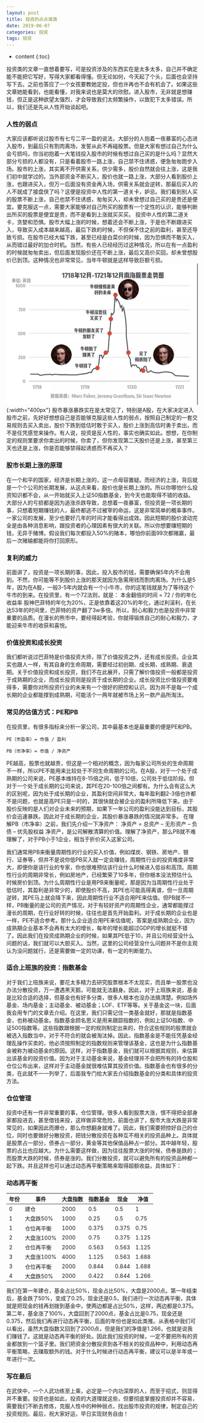 ```yaml
---
layout: post
title: 投资的点点滴滴
date: 2019-06-07
categories: 投资
tags: 投资
---
```


* content
{:toc}

投资类的文章一直想着要写，可是投资涉及的东西实在是太多太多，自己并不确定能不能把它写好，写得大家都看得懂。但无论如何，今天起了个头，后面也会坚持写下去。之前也答应了一个女孩要教她定投，但也许再也不会有机会了。如果这些文章她能看到，也能看懂，对我来说也是莫大的欣慰。进入股市，无非就是想赚钱，但正是这种欲望太强烈，才会导致我们太频繁操作，以致犯下太多错误。所以，我们还是先从人性开始谈起吧。

### 人性的弱点

大家应该都听说过股市有七亏二平一盈的说法，大部分的人抱着一夜暴富的心态进入股市，到最后只有割肉离场，发誓从此不再碰股票。但是大家有想过自己为什么会亏损吗，你当初抱着一大笔钱投入股市的时候有想过自己买的是什么吗？显然大部分亏损的人都没有，只是看着股市一路上涨，自己禁不住诱惑，便急匆匆跑步入场。股市的上涨，其实离不开供需关系，供少需多，股价自然就会往上涨，这是我们初中就学过的。当外部资金不断买入，股价也就一路上涨，大部分人看到股价上涨，也跟进买入，但万一后面没有资金再入场，供需关系就会逆转，那最后买入的人不就成了接盘侠了吗？这便是投资中人性的第一道关卡，妒忌。我们看到别人买的股票不断上涨，自己也禁不住诱惑，匆匆买入，却未曾想过自己买的是贵还是便宜。要克服这一点，需要大家能够对自己所买的股票有一个定性的认识，能够判断出所买的股票是便宜是贵，而不是看到上涨就买买买。
投资中人性的第二道关卡，贪婪和恐惧。股市大幅上涨的时候，想着还会不断上涨，于是也不断跟进买入，导致买入成本越来越高，最后下跌的时候，不但保不住之前的盈利，甚至还导致亏损。在股市已经大幅下跌，甚至已经是白菜价的时候，因为恐惧而不敢买入，从而错过最好的加仓时机。当然，有些人已经经历过这种情况，所以在有一点盈利的时候就匆匆卖出，但后面发现股价还在不断上涨，最后又高价买回，却未曾想股价已到顶。这种情况也非常常见，当年牛顿就是这样导致巨额亏损。
![牛顿](/images/posts/investment/Newton.png){:width="400px"}
股市暴涨暴跌实在是太常见了，特别是A股，在大家决定进入股市之前，先好好想想自己是否能够克服这些人性的弱点，按照自己制定的一套交易规则去买入卖出，股价下跌到低估时敢于买入，股价上涨到高估时勇于卖出，而不是任凭感觉来操作。有人说，投资是反人性的，事实也确实如此。想想，在你制定的规则里要求你卖出的时候，你卖了，但你发现第二天股价还是上涨，甚至第三天也还是上涨，你是否能够禁得起诱惑而不再买入？

### 股市长期上涨的原理
在一个和平的国家，经济是长期上涨的，这一点毋容置疑。而经济的上涨，背后就是一个个公司的长期发展，从这点来看，股价也是长期上涨的。所以你哪怕什么投资知识都不会，从一开始就买入上证50指数基金，到今天也能取得不错的收益。大部分人的亏损都是因为追涨杀跌导致，总想着一夜暴富，但投资是一项长期的事，只想着短期赚钱的人，最终都逃不过被宰的命运，这是非常简单的概率事件。一家公司的发展，至少也要好几年的时间才能看得出成效。因此短期的股价波动完全是由各种消息影响，跟投资者的心理因素有很大的关联。所以你想要赚短期的钱，无异于赌博。假设我们每次都投入50%的赌本，哪怕你前面99次都赌赢，最后一次赌输都能将你打回原形。

### 复利的威力
前面讲了，投资是一项长期的事，因此，投入股市的钱，需要确保5年内不会用到。不然，你可能等不到股价上涨的那天就因为急需用钱而割肉离场。为什么是5年，因为在A股，一般3-5年内就会有一个小牛市，你的这笔钱就是为了等待这个牛市的到来。在投资里，有一个72法则，就是：
本金翻倍的时间 = 72 / 你的年化收益率
股神巴菲特的年化为20%，正是依靠着这20%的年化，通过利滚利，在长达53年的时间里，巴菲特的资产翻了3w多倍。所以，耐心和毅力也是投资中非常重要的品质。在漫长的熊市中，要经得起考验，你就得锻炼自己的耐心和毅力，才能迎来牛市的收获和喜悦。

### 价值投资和成长投资
我们都听说过巴菲特是价值投资大师，除了价值投资之外，还有成长投资。企业其实也跟人一样，有其自身的生命周期，需要经过初创期、成长期、成熟期、衰退期。关于价值投资和成长投资，我们不在此展开，只需了解价值投资一般都是投资于成熟期的企业，而成长投资则是投资于成长期的企业。成长投资比价值投资要难得多，需要你对所投资行业的未来有一个很好的把控和认识。因为并不是每一个成长期的企业都能撑到成熟期，可能活个一两年就被市场上另一款产品所淘汰。

### 常见的估值方式：PE和PB
在投资里，有很多指标来分析一家公司，其中最基本也是最重要的便是PE和PB。
```
PE（市盈率）= 市值 / 盈利
```

```
PB（市净率）= 市值 / 净资产
```

PE越高，股票也就越贵，但这是一个相对的概念，因为每家公司所处的生命周期不一样，所以PE不能用来比较处于不同生命周期的公司。在A股，对于一个处于成熟期的公司来说，PE基本维持在8-15倍之间，低于10倍，公司处于低估阶段。但对于一个处于成长期的公司来说，其PE在20-100倍之间都有。为什么会有这么大的区别呢，因为处于成长期的企业，其盈利空间非常大，每年盈利翻2-3倍也许都不是问题，也就是高PE只是一时的，其很快就会被企业的盈利所降低下来。由于股价反映的是人们对企业未来的预期，如果下一年公司的盈利没能达到目标，其股价会迅速暴跌。因此对于成长期的企业，其股价暴涨暴跌的情况就非常多。
在理解PB（市净率）之前，我们先介绍一下净资产：
净资产 = 	总资产 – 无形资产 – 负债 – 优先股权益
净资产，是公司解散清算的价值。理解了净资产，那么PB就不难理解了，对于PB小于1企业，相当于折价买入这家公司。

我们通常用PB来衡量周期性的行业的买入价值，例如煤炭、钢铁、房地产、银行、证券等，但并不是说你低PB买入就一定会赚钱，周期性行业的投资难度非常大，即便你是该行业的专家，你也很难预估该行业什么时候进入低谷和高顶。周期性行业的周期非常长，例如房地产，已经繁荣了10多年，但你根本没法预估什么时候房价到顶。为什么周期性行业是用PB来衡量呢，那是因为当周期性行业处于低估时，其盈利是非常少的，即使股价不高，其PE也可能高得离谱，但一旦周期逆转，其PE马上就会降下来，因此周期性行业不适合用PE来估值。但PB就不一样，PB衡量的是公司的资产情况，对于有较好资产的周期性企业，通常都能撑过漫长的周期，在行业好转的时候，往往也是首先开始盈利。对于成长期的企业也是一样，PE不适合参考。那什么企业适合用PE来估值呢，答案是成熟期企业，因为成熟期企业基本不会再有太大的增长，每年的增长能超过GDP的增长就挺不错了。因此我们在投资成熟期企业的时候，如果其PE低于10，并且公司经营没什么问题的话，我们就可以大胆买入。当然，这里的公司经营没什么问题并不是你主观认为没问题就行，还是需要做一定的功课，有一定的判断能力。

### 适合上班族的投资：指数基金
对于我们上班族来说，要花太多精力去研究股票根本不太现实，而且单一股票也没办法分散投资，万一遭遇黑天鹅，可能就无法翻身。因此，对于上班族来说，基金是比较合适的选择，但基金也有好多分类，很多人根本也没办法搞清楚。例如场外基金、场内基金；主动基金、被动基金；LOF、ETF等等。关于基金这一块，后面我会用专门的文章去介绍。在这里，我们只需记住一类基金就好，那就是指数基金，也称被动基金。指数基金顾名思义是用来跟踪指数的，例如上证50指数、中证500指数等。这些指数跟根据一定的规则制定出来的，符合这些规则的股票就会被选入指数当中，对于不符合的就会被淘汰掉。因此，指数基金是不能任凭基金经理乱操作买卖的，他必须按照制定的指数规则来管理该基金，这也是为什么指数基金被称为被动基金的原因。这样，对于指数基金，我们就可以根据其规则，来估算出该基金的投资价值。因为对于主动基金来说，基金经理并不会把所有的持仓股和仓位公布出来，这样对于主动基金就很难估算其投资价值。指数基金也有很多的分类，在此就不一一列举了，后面我专门给大家去介绍指数基金的分类和具体的投资方法。

### 仓位管理
投资中还有一件非常重要的事，仓位管理。很多人看到股票大涨，恨不得把全部身家都投进去，甚至借钱来投，这样做非常危险，前面也讲了，股市大涨大跌是非常常见的，如果因此而爆仓，那么你想翻身就难了。因此，我们需要把控好自己的仓位，同时也要做好分散投资，把钱分散投资在各种互不相关的投资品种上。具体就是股票占一部分，债券占一部分，黄金等其他保值品种占一部分。其中越年轻，股票的占比也应越大。为什么需要这样做，因为往往股票大涨的时候，债券是跌的；而股票大跌的时候，债券是涨的。我们分散投资，就可以避免所有的投资品种都一起下跌。并且这样也可以通过动态再平衡策略来取得超额收益，具体如下：

### 动态再平衡

| 年份       | 事件        |  大盘指数  |  指数基金  | 现金    | 净值   |
| --------- | ---------- | --------- | --------- | ------ | ------ |
| 0         | 建仓        |  2000     |  0.5      | 0.5    |  1     |
| 1         | 大盘跌50%   |  1000     |  0.25     | 0.5    |  0.75  |
| 1         | 仓位再平衡   |  1000     |  0.375    | 0.375  |  0.75  |
| 2         | 大盘涨100%  |  2000     |  0.75     | 0.375  |  1.125  |
| 2         | 仓位再平衡   |  2000     |  0.563    | 0.563  |  1.125  |
| 3         | 大盘涨100%  |  4000     |  1.125    | 0.563  |  1.688  |
| 3         | 仓位再平衡   |  2000     |  0.844    | 0.844  |  1.688  |
| 4         | 大盘跌50%   |  2000     |  0.422    | 0.844  |  1.266  |


我们在第一年建仓，基金占比50%，现金占比50%，大盘是2000点。第一年结束后，基金跌了50%，变成了0.25，现金还是0.5，我们进行一次动态再平衡，具体就是把现金的钱再划拨到基金中，使两边都是占比50%，这样，两边都是0.375。第二年，基金涨了100%，大盘回到了2000点，基金占比是0.75，现金还是0.375，然后我们再进行动态再平衡，后面的年份也是如此类推。从表格中我们可以看出，虽然大盘指数又回到了2000点，但是我们的净值是1.266，也就是说我们赚钱了。这就是动态再平衡的好处。因此我们投资的时候，一定不要把所有的资金都放到一个篮子里。我们把资金分散投资到各不相关的投资品种中，利用动态再平衡策略，去赚取额外的钱。对于什么时候进行动态再平衡，建议可以是半年或一年进行一次。

### 写在最后
在武侠中，一个人武功练至上乘，必定是一个内功深厚的人，而至于招式，则显得并不重要。投资也是如此，投资的大道理就这些，但要彻底掌握投资却并不容易，需要我们不断去修炼，克服人性中的种种弱点，找出股市投资的规律，制定自己的投资规则。最后，祝大家好运，早日实现财务自由！